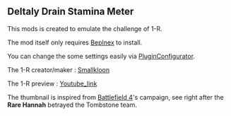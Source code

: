 ## Deltaly Drain Stamina Meter
This mods is created to emulate the challenge of 1-R.

The mod itself only requires [BepInex](https://thunderstore.io/c/ultrakill/p/BepInEx/BepInExPack/) to install.

You can change the some settings easily via [PluginConfigurator](https://thunderstore.io/c/ultrakill/p/EternalsTeam/PluginConfigurator/).

The 1-R creator/maker : [Smallkloon](https://www.youtube.com/@smallkloon)

The 1-R preview : [Youtube_link](https://www.youtube.com/watch?v=_XpjIXPW4wM&t)

The thumbnail is inspired from [Battlefield 4](https://store.steampowered.com/app/1238860/Battlefield_4/)'s  campaign, see right after the **Rare Hannah** betrayed the Tombstone team.